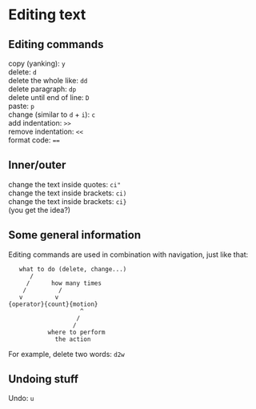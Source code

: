 # Editing text
## Editing commands
copy (yanking): `y`  
delete: `d`  
delete the whole like: `dd`  
delete paragraph: `dp`  
delete until end of line: `D`  
paste: `p`  
change (similar to `d` + `i`): `c`  
add indentation: `>>`  
remove indentation: `<<`  
format code: `==`  

## Inner/outer
change the text inside quotes: `ci"`  
change the text inside brackets: `ci)`  
change the text inside brackets: `ci}`  
(you get the idea?)

## Some general information
Editing commands are used in combination with navigation, just like that:
```
   what to do (delete, change...)
      /
     /      how many times
    /         /
   v         v
{operator}{count}{motion}
                    ^
                   /
                  /
           where to perform
             the action
```

For example, delete two words: `d2w`  

## Undoing stuff
Undo: `u`  

